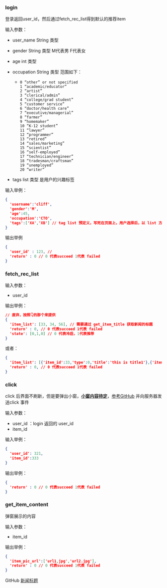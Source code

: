 ### login

登录返回user_id，然后通过fetch_rec_list得到默认的推荐item

输入参数：

* user_name String 类型

* gender String 类型 M代表男 F代表女

* age int 类型

* occupation String 类型 范围如下：

  * ```
    0 “other” or not specified
    1 “academic/educator”
    2 “artist”
    3 “clerical/admin”
    4 “college/grad student”
    5 “customer service”
    6 “doctor/health care”
    7 “executive/managerial”
    8 “farmer”
    9 “homemaker”
    10 “K-12 student”
    11 “lawyer”
    12 “programmer”
    13 “retired”
    14 “sales/marketing”
    15 “scientist”
    16 “self-employed”
    17 “technician/engineer”
    18 “tradesman/craftsman”
    19 “unemployed”
    20 “writer”
    ```

* tags list 类型 是用户的兴趣标签

输入举例：

```json
{
  'username':'cliff',
  'gender':'M',
  'age':45,
  'occupation':'CTO',
  'tags':['XA','XB'] // tag list 预定义，写死在页面上，用户选择后，以 list 方式返回
}
```

输出举例

```json
{
  'user_id' : 123, // 
  'return' : 0 // 0 代表succeed 1代表 failed
}
```

### fetch_rec_list

输入参数：

* user_id

输出举例：

```json
// 废弃，按照👇的那个来提供
{ 
  'item_list': [33, 34, 56], // 需要通过 get_item_title 获取新闻的标题
  'return' : 0, // 0 代表succeed 1代表 failed
  'state': [0,1,0] // 0 代表冷启，1代表推荐
}
```

或者：

```json
{
  'item_list': [{'item_id':33,'type':0,'title':'this is title1'},{'item_id':34,'type':1,'title':'title 2'}],
  'return' : 0, // 0 代表succeed 1代表 failed
}
```



### click 

click 后界面不刷新，但是要弹出小窗，**<u>小窗内容待定</u>**，[参考GitHub](https://github.com/hardikvasa/google-images-download) 并向服务器发送click 事件

输入参数：

* user_id ：login 返回的 user_id
* item_id 

输入举例：

```json
{
  'user_id': 321,
  'item_id':333
}
```

输出举例：

```json
{
  'return' : 0 // 0 代表succeed 1代表 failed
}
```

### get_item_content

弹窗展示的内容

输入参数：

* item_id

输出举例：

```json
{
  'item_pic_url':['url1,jpg','url2.jpg'],
  'return' : 0 // 0 代表succeed 1代表 failed
}
```

GitHub [新闻标题](https://github.com/hwwang55/DKN/blob/master/data/news/raw_train.txt)

